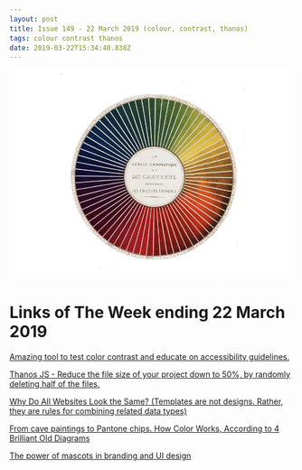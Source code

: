 ```yaml
---
layout: post
title: Issue 149 - 22 March 2019 (colour, contrast, thanos)
tags: colour contrast thanos
date: 2019-03-22T15:34:40.838Z
---
```

![Amazing tool to test color contrast and educate on accessibility guidelines](/assets/uploads/issue-149.png "Amazing tool to test color contrast and educate on accessibility guidelines")

# Links of The Week ending 22 March 2019

<a href="https://color.review/" title="Amazing tool to test color contrast and educate on accessibility guidelines" alt="Amazing tool to test color contrast and educate on accessibility guidelines" target="_blank">Amazing tool to test color contrast and educate on accessibility guidelines.</a>

<a href="https://thanosjs.org/" target="_blank" title="Thanos JS" alt="Thanos JS">Thanos JS - Reduce the file size of your project down to 50%, by randomly deleting half of the files. </a>

<a href="https://medium.com/s/story/on-the-visual-weariness-of-the-web-8af1c969ce73" title="Why Do All Websites Look the Same?" alt="Why Do All Websites Look the Same?" target="_blank">Why Do All Websites Look the Same? (Templates are not designs. Rather, they are rules for combining related data types)</a>

<a href="https://eyeondesign.aiga.org/how-color-works-according-to-4-brilliant-old-diagram" title="How Color Works, According to 4 Brilliant Old Diagrams" alt="How Color Works, According to 4 Brilliant Old Diagrams" target="_blank">From cave paintings to Pantone chips. How Color Works, According to 4 Brilliant Old Diagrams</a>

<a href="https://uxplanet.org/the-power-of-mascots-in-branding-and-ui-design-5973d12be955" title="The power of mascots in branding and UI design" alt="The power of mascots in branding and UI design" target="_blank">The power of mascots in branding and UI design</a>